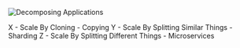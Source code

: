 ![Decomposing Applications](https://microservices.io/i/DecomposingApplications.021.jpg)

X - Scale By Cloning - Copying
Y - Scale By Splitting Similar Things - Sharding
Z - Scale By Splitting Different Things - Microservices